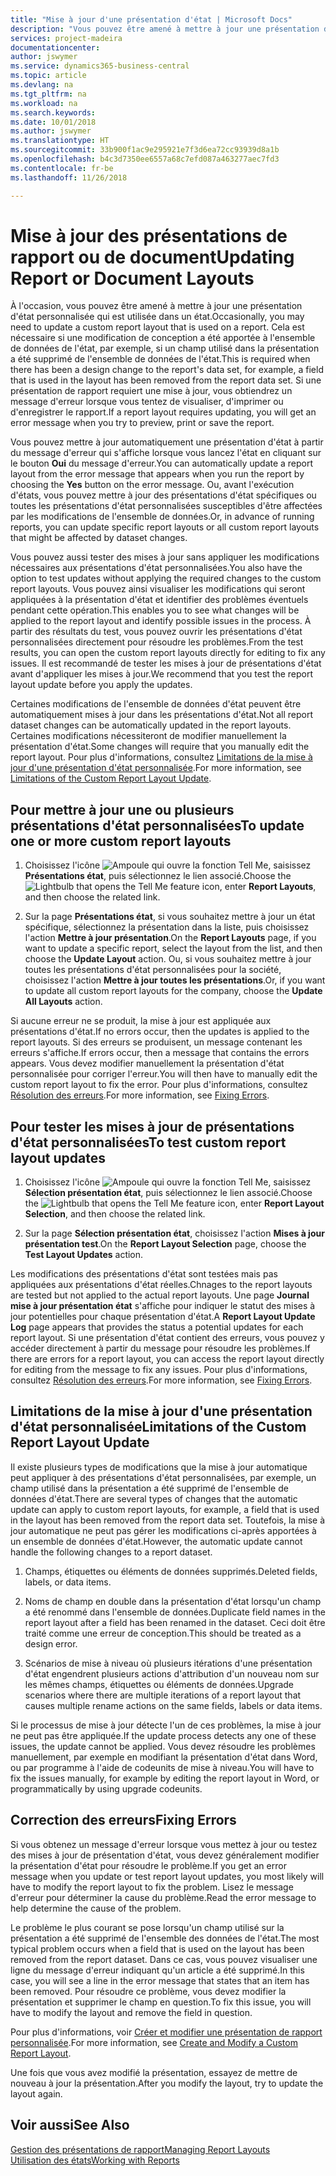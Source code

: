 ```yaml
---
title: "Mise à jour d'une présentation d'état | Microsoft Docs"
description: "Vous pouvez être amené à mettre à jour une présentation d'état personnalisée qui est utilisée dans un état. Cela est nécessaire si une modification de conception a été apportée à l'ensemble de données de l'état, par exemple, si un champ utilisé dans la présentation a été supprimé de l'ensemble de données de l'état."
services: project-madeira
documentationcenter: 
author: jswymer
ms.service: dynamics365-business-central
ms.topic: article
ms.devlang: na
ms.tgt_pltfrm: na
ms.workload: na
ms.search.keywords: 
ms.date: 10/01/2018
ms.author: jswymer
ms.translationtype: HT
ms.sourcegitcommit: 33b900f1ac9e295921e7f3d6ea72cc93939d8a1b
ms.openlocfilehash: b4c3d7350ee6557a68c7efd087a463277aec7fd3
ms.contentlocale: fr-be
ms.lasthandoff: 11/26/2018

---
```

# <a name="updating-report-or-document-layouts"></a><span data-ttu-id="793a8-104">Mise à jour des présentations de rapport ou de document</span><span class="sxs-lookup"><span data-stu-id="793a8-104">Updating Report or Document Layouts</span></span>
<span data-ttu-id="793a8-105">À l'occasion, vous pouvez être amené à mettre à jour une présentation d'état personnalisée qui est utilisée dans un état.</span><span class="sxs-lookup"><span data-stu-id="793a8-105">Occasionally, you may need to update a custom report layout that is used on a report.</span></span> <span data-ttu-id="793a8-106">Cela est nécessaire si une modification de conception a été apportée à l'ensemble de données de l'état, par exemple, si un champ utilisé dans la présentation a été supprimé de l'ensemble de données de l'état.</span><span class="sxs-lookup"><span data-stu-id="793a8-106">This is required when there has been a design change to the report's data set, for example, a field that is used in the layout has been removed from the report data set.</span></span> <span data-ttu-id="793a8-107">Si une présentation de rapport requiert une mise à jour, vous obtiendrez un message d'erreur lorsque vous tentez de visualiser, d'imprimer ou d'enregistrer le rapport.</span><span class="sxs-lookup"><span data-stu-id="793a8-107">If a report layout requires updating, you will get an error message when you try to preview, print or save the report.</span></span>  
  
<span data-ttu-id="793a8-108">Vous pouvez mettre à jour automatiquement une présentation d'état à partir du message d'erreur qui s'affiche lorsque vous lancez l'état en cliquant sur le bouton **Oui** du message d'erreur.</span><span class="sxs-lookup"><span data-stu-id="793a8-108">You can automatically update a report layout from the error message that appears when you run the report by choosing the **Yes** button on the error message.</span></span> <span data-ttu-id="793a8-109">Ou, avant l'exécution d'états, vous pouvez mettre à jour des présentations d'état spécifiques ou toutes les présentations d'état personnalisées susceptibles d'être affectées par les modifications de l'ensemble de données.</span><span class="sxs-lookup"><span data-stu-id="793a8-109">Or, in advance of running reports, you can update specific report layouts or all custom report layouts that might be affected by dataset changes.</span></span>  
  
<span data-ttu-id="793a8-110">Vous pouvez aussi tester des mises à jour sans appliquer les modifications nécessaires aux présentations d'état personnalisées.</span><span class="sxs-lookup"><span data-stu-id="793a8-110">You also have the option to test updates without applying the required changes to the custom report layouts.</span></span> <span data-ttu-id="793a8-111">Vous pouvez ainsi visualiser les modifications qui seront appliquées à la présentation d'état et identifier des problèmes éventuels pendant cette opération.</span><span class="sxs-lookup"><span data-stu-id="793a8-111">This enables you to see what changes will be applied to the report layout and identify possible issues in the process.</span></span> <span data-ttu-id="793a8-112">À partir des résultats du test, vous pouvez ouvrir les présentations d'état personnalisées directement pour résoudre les problèmes.</span><span class="sxs-lookup"><span data-stu-id="793a8-112">From the test results, you can open the custom report layouts directly for editing to fix any issues.</span></span> <span data-ttu-id="793a8-113">Il est recommandé de tester les mises à jour de présentations d'état avant d'appliquer les mises à jour.</span><span class="sxs-lookup"><span data-stu-id="793a8-113">We recommend that you test the report layout update before you apply the updates.</span></span>  
  
<span data-ttu-id="793a8-114">Certaines modifications de l'ensemble de données d'état peuvent être automatiquement mises à jour dans les présentations d'état.</span><span class="sxs-lookup"><span data-stu-id="793a8-114">Not all report dataset changes can be automatically updated in the report layouts.</span></span> <span data-ttu-id="793a8-115">Certaines modifications nécessiteront de modifier manuellement la présentation d'état.</span><span class="sxs-lookup"><span data-stu-id="793a8-115">Some changes will require that you manually edit the report layout.</span></span> <span data-ttu-id="793a8-116">Pour plus d'informations, consultez [Limitations de la mise à jour d'une présentation d'état personnalisée](ui-update-report-layouts.md#UpdateLimitations).</span><span class="sxs-lookup"><span data-stu-id="793a8-116">For more information, see [Limitations of the Custom Report Layout Update](ui-update-report-layouts.md#UpdateLimitations).</span></span>  
  
## <a name="to-update-one-or-more-custom-report-layouts"></a><span data-ttu-id="793a8-117">Pour mettre à jour une ou plusieurs présentations d'état personnalisées</span><span class="sxs-lookup"><span data-stu-id="793a8-117">To update one or more custom report layouts</span></span>  
  
1.  <span data-ttu-id="793a8-118">Choisissez l'icône ![Ampoule qui ouvre la fonction Tell Me](media/ui-search/search_small.png "Dites-moi ce que vous voulez faire"), saisissez **Présentations état**, puis sélectionnez le lien associé.</span><span class="sxs-lookup"><span data-stu-id="793a8-118">Choose the ![Lightbulb that opens the Tell Me feature](media/ui-search/search_small.png "Tell me what you want to do") icon, enter **Report Layouts**, and then choose the related link.</span></span>  
  
2.  <span data-ttu-id="793a8-119">Sur la page **Présentations état**, si vous souhaitez mettre à jour un état spécifique, sélectionnez la présentation dans la liste, puis choisissez l'action **Mettre à jour présentation**.</span><span class="sxs-lookup"><span data-stu-id="793a8-119">On the **Report Layouts** page, if you want to update a specific report, select the layout from the list, and then choose the **Update Layout** action.</span></span> <span data-ttu-id="793a8-120">Ou, si vous souhaitez mettre à jour toutes les présentations d'état personnalisées pour la société, choisissez l'action **Mettre à jour toutes les présentations**.</span><span class="sxs-lookup"><span data-stu-id="793a8-120">Or, if you want to update all custom report layouts for the company, choose the **Update All Layouts** action.</span></span>  

<span data-ttu-id="793a8-121">Si aucune erreur ne se produit, la mise à jour est appliquée aux présentations d'état.</span><span class="sxs-lookup"><span data-stu-id="793a8-121">If no errors occur, then the updates is applied to the report layouts.</span></span> <span data-ttu-id="793a8-122">Si des erreurs se produisent, un message contenant les erreurs s'affiche.</span><span class="sxs-lookup"><span data-stu-id="793a8-122">If errors occur, then a message that contains the errors appears.</span></span> <span data-ttu-id="793a8-123">Vous devez modifier manuellement la présentation d'état personnalisée pour corriger l'erreur.</span><span class="sxs-lookup"><span data-stu-id="793a8-123">You will then have to manually edit the custom report layout to fix the error.</span></span> <span data-ttu-id="793a8-124">Pour plus d'informations, consultez [Résolution des erreurs](ui-update-report-layouts.md#FixErrors).</span><span class="sxs-lookup"><span data-stu-id="793a8-124">For more information, see [Fixing Errors](ui-update-report-layouts.md#FixErrors).</span></span>  

## <a name="to-test-custom-report-layout-updates"></a><span data-ttu-id="793a8-125">Pour tester les mises à jour de présentations d'état personnalisées</span><span class="sxs-lookup"><span data-stu-id="793a8-125">To test custom report layout updates</span></span>  
  
1.  <span data-ttu-id="793a8-126">Choisissez l'icône ![Ampoule qui ouvre la fonction Tell Me](media/ui-search/search_small.png "Dites-moi ce que vous voulez faire"), saisissez **Sélection présentation état**, puis sélectionnez le lien associé.</span><span class="sxs-lookup"><span data-stu-id="793a8-126">Choose the ![Lightbulb that opens the Tell Me feature](media/ui-search/search_small.png "Tell me what you want to do") icon, enter **Report Layout Selection**, and then choose the related link.</span></span>  
  
2.  <span data-ttu-id="793a8-127">Sur la page **Sélection présentation état**, choisissez l'action **Mises à jour présentation test**.</span><span class="sxs-lookup"><span data-stu-id="793a8-127">On the **Report Layout Selection** page, choose the **Test Layout Updates** action.</span></span>  
  
 <span data-ttu-id="793a8-128">Les modifications des présentations d'état sont testées mais pas appliquées aux présentations d'état réelles.</span><span class="sxs-lookup"><span data-stu-id="793a8-128">Chnages to the report layouts are tested but not applied to the actual report layouts.</span></span> <span data-ttu-id="793a8-129">Une page **Journal mise à jour présentation état** s'affiche pour indiquer le statut des mises à jour potentielles pour chaque présentation d'état.</span><span class="sxs-lookup"><span data-stu-id="793a8-129">A **Report Layout Update Log** page appears that provides the status a potential updates for each report layout.</span></span> <span data-ttu-id="793a8-130">Si une présentation d'état contient des erreurs, vous pouvez y accéder directement à partir du message pour résoudre les problèmes.</span><span class="sxs-lookup"><span data-stu-id="793a8-130">If there are errors for a report layout, you can access the report layout directly for editing from the message to fix any issues.</span></span> <span data-ttu-id="793a8-131">Pour plus d'informations, consultez [Résolution des erreurs](ui-update-report-layouts.md#FixErrors).</span><span class="sxs-lookup"><span data-stu-id="793a8-131">For more information, see [Fixing Errors](ui-update-report-layouts.md#FixErrors).</span></span>  
  
##  <a name="UpdateLimitations"></a> <span data-ttu-id="793a8-132">Limitations de la mise à jour d'une présentation d'état personnalisée</span><span class="sxs-lookup"><span data-stu-id="793a8-132">Limitations of the Custom Report Layout Update</span></span>  
 <span data-ttu-id="793a8-133">Il existe plusieurs types de modifications que la mise à jour automatique peut appliquer à des présentations d'état personnalisées, par exemple, un champ utilisé dans la présentation a été supprimé de l'ensemble de données d'état.</span><span class="sxs-lookup"><span data-stu-id="793a8-133">There are several types of changes that the automatic update can apply to custom report layouts, for example, a field that is used in the layout has been removed from the report data set.</span></span> <span data-ttu-id="793a8-134">Toutefois, la mise à jour automatique ne peut pas gérer les modifications ci-après apportées à un ensemble de données d'état.</span><span class="sxs-lookup"><span data-stu-id="793a8-134">However, the automatic update cannot handle the following changes to a report dataset.</span></span>  
  
1.  <span data-ttu-id="793a8-135">Champs, étiquettes ou éléments de données supprimés.</span><span class="sxs-lookup"><span data-stu-id="793a8-135">Deleted fields, labels, or data items.</span></span>  
  
2.  <span data-ttu-id="793a8-136">Noms de champ en double dans la présentation d'état lorsqu'un champ a été renommé dans l'ensemble de données.</span><span class="sxs-lookup"><span data-stu-id="793a8-136">Duplicate field names in the report layout after a field has been renamed in the dataset.</span></span> <span data-ttu-id="793a8-137">Ceci doit être traité comme une erreur de conception.</span><span class="sxs-lookup"><span data-stu-id="793a8-137">This should be treated as a design error.</span></span>  
  
3.  <span data-ttu-id="793a8-138">Scénarios de mise à niveau où plusieurs itérations d'une présentation d'état engendrent plusieurs actions d'attribution d'un nouveau nom sur les mêmes champs, étiquettes ou éléments de données.</span><span class="sxs-lookup"><span data-stu-id="793a8-138">Upgrade scenarios where there are multiple iterations of a report layout that causes multiple rename actions on the same fields, labels or data items.</span></span>  
  
 <span data-ttu-id="793a8-139">Si le processus de mise à jour détecte l'un de ces problèmes, la mise à jour ne peut pas être appliquée.</span><span class="sxs-lookup"><span data-stu-id="793a8-139">If the update process detects any one of these issues, the update cannot be applied.</span></span> <span data-ttu-id="793a8-140">Vous devez résoudre les problèmes manuellement, par exemple en modifiant la présentation d'état dans Word, ou par programme à l'aide de codeunits de mise à niveau.</span><span class="sxs-lookup"><span data-stu-id="793a8-140">You will have to fix the issues manually, for example by editing the report layout in Word, or programmatically by using upgrade codeunits.</span></span>  
  
##  <a name="FixErrors"></a> <span data-ttu-id="793a8-141">Correction des erreurs</span><span class="sxs-lookup"><span data-stu-id="793a8-141">Fixing Errors</span></span>  
 <span data-ttu-id="793a8-142">Si vous obtenez un message d'erreur lorsque vous mettez à jour ou testez des mises à jour de présentation d'état, vous devez généralement modifier la présentation d'état pour résoudre le problème.</span><span class="sxs-lookup"><span data-stu-id="793a8-142">If you get an error message when you update or test report layout updates, you most likely will have to modify the report layout to fix the problem.</span></span> <span data-ttu-id="793a8-143">Lisez le message d'erreur pour déterminer la cause du problème.</span><span class="sxs-lookup"><span data-stu-id="793a8-143">Read the error message to help determine the cause of the problem.</span></span>  
  
 <span data-ttu-id="793a8-144">Le problème le plus courant se pose lorsqu'un champ utilisé sur la présentation a été supprimé de l'ensemble des données de l'état.</span><span class="sxs-lookup"><span data-stu-id="793a8-144">The most typical problem occurs when a field that is used on the layout has been removed from the report dataset.</span></span> <span data-ttu-id="793a8-145">Dans ce cas, vous pouvez visualiser une ligne du message d'erreur indiquant qu'un article a été supprimé.</span><span class="sxs-lookup"><span data-stu-id="793a8-145">In this case, you will see a line in the error message that states that an item has been removed.</span></span> <span data-ttu-id="793a8-146">Pour résoudre ce problème, vous devez modifier la présentation et supprimer le champ en question.</span><span class="sxs-lookup"><span data-stu-id="793a8-146">To fix this issue, you will have to modify the layout and remove the field in question.</span></span>  
  
 <span data-ttu-id="793a8-147">Pour plus d'informations, voir [Créer et modifier une présentation de rapport personnalisée](ui-how-create-custom-report-layout.md#ModifyCustomLayout).</span><span class="sxs-lookup"><span data-stu-id="793a8-147">For more information, see [Create and Modify a Custom Report Layout](ui-how-create-custom-report-layout.md#ModifyCustomLayout).</span></span>  
  
 <span data-ttu-id="793a8-148">Une fois que vous avez modifié la présentation, essayez de mettre de nouveau à jour la présentation.</span><span class="sxs-lookup"><span data-stu-id="793a8-148">After you modify the layout, try to update the layout again.</span></span>  
  
## <a name="see-also"></a><span data-ttu-id="793a8-149">Voir aussi</span><span class="sxs-lookup"><span data-stu-id="793a8-149">See Also</span></span>  
 [<span data-ttu-id="793a8-150">Gestion des présentations de rapport</span><span class="sxs-lookup"><span data-stu-id="793a8-150">Managing Report Layouts</span></span>](ui-manage-report-layouts.md)  
 [<span data-ttu-id="793a8-151">Utilisation des états</span><span class="sxs-lookup"><span data-stu-id="793a8-151">Working with Reports</span></span>](ui-work-report.md)  

